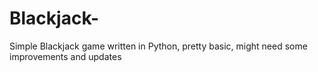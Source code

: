 # Blackjack-
Simple Blackjack game written in Python, pretty basic, might need some improvements and updates
